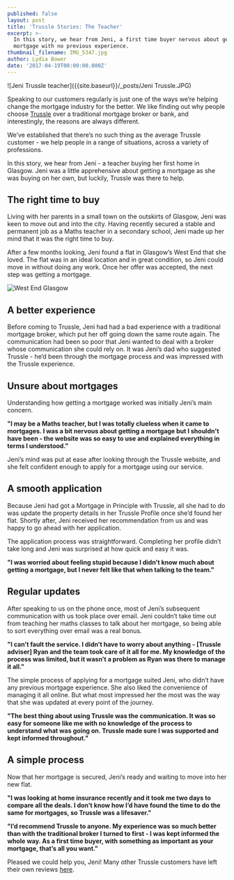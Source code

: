 ```yaml
---
published: false
layout: post
title: 'Trussle Stories: The Teacher'
excerpt: >-
  In this story, we hear from Jeni, a first time buyer nervous about getting a
  mortgage with no previous experience.
thumbnail_filename: IMG_5347.jpg
author: Lydia Bower
date: '2017-04-19T00:00:00.000Z'
---
```

![Jeni Trussle teacher]({{site.baseurl}}/_posts/Jeni Trussle.JPG)


Speaking to our customers regularly is just one of the ways we’re helping change the mortgage industry for the better. We like finding out why people choose [Trussle](https://trussle.com/) over a traditional mortgage broker or bank, and interestingly, the reasons are always different.  

We’ve established that there’s no such thing as the average Trussle customer - we help people in a range of situations, across a variety of professions. 

In this story, we hear from Jeni - a teacher buying her first home in Glasgow. Jeni was a little apprehensive about getting a mortgage as she was buying on her own, but luckily, Trussle was there to help. 


## The right time to buy

Living with her parents in a small town on the outskirts of Glasgow, Jeni was keen to move out and into the city. Having recently secured a stable and permanent job as a Maths teacher in a secondary school, Jeni made up her mind that it was the right time to buy.

After a few months looking, Jeni found a flat in Glasgow’s West End that she loved. The flat was in an ideal location and in great condition, so Jeni could move in without doing any work. Once her offer was accepted, the next step was getting a mortgage. 

![West End Glasgow]({{site.baseurl}}/images/post_images/View_of_Glasgow_from_Queens_Park.jpg)

## A better experience

Before coming to Trussle, Jeni had had a bad experience with a traditional mortgage broker, which put her off going down the same route again. The communication had been so poor that Jeni wanted to deal with a broker whose communication she could rely on. It was Jeni’s dad who suggested Trussle - he’d been through the mortgage process and was impressed with the Trussle experience.  


## Unsure about mortgages

Understanding how getting a mortgage worked was initially Jeni’s main concern. 

__"I may be a Maths teacher, but I was totally clueless when it came to mortgages. I was a bit nervous about getting a mortgage but I shouldn't have been - the website was so easy to use and explained everything in terms I understood."__

Jeni’s mind was put at ease after looking through the Trussle website, and she felt confident enough to apply for a mortgage using our service. 

## A smooth application

Because Jeni had got a Mortgage in Principle with Trussle, all she had to do was update the property details in her Trussle Profile once she’d found her flat. Shortly after, Jeni received her recommendation from us and was happy to go ahead with her application.  

The application process was straightforward. Completing her profile didn’t take long and Jeni was surprised at how quick and easy it was. 

__"I was worried about feeling stupid because I didn’t know much about getting a mortgage, but I never felt like that when talking to the team."__

## Regular updates

After speaking to us on the phone once, most of Jeni’s subsequent communication with us took place over email. Jeni couldn’t take time out from teaching her maths classes to talk about her mortgage, so being able to sort everything over email was a real bonus.   

__"I can’t fault the service. I didn’t have to worry about anything - [Trussle adviser] Ryan and the team took care of it all for me. My knowledge of the process was limited, but it wasn’t a problem as Ryan was there to manage it all."__

The simple process of applying for a mortgage suited Jeni, who didn’t have any previous mortgage experience. She also liked the convenience of managing it all online. But what most impressed her the most was the way that she was updated at every point of the journey.

__"The best thing about using Trussle was the communication. It was so easy for someone like me with no knowledge of the process to understand what was going on. Trussle made sure I was supported and kept informed throughout."__

## A simple process

Now that her mortgage is secured, Jeni’s ready and waiting to move into her new flat. 

__"I was looking at home insurance recently and it took me two days to compare all the deals. I don’t know how I’d have found the time to do the same for mortgages, so Trussle was a lifesaver."__ 

__"I’d recommend Trussle to anyone. My experience was so much better than with the traditional broker I turned to first - I was kept informed the whole way. As a first time buyer, with something as important as your mortgage, that’s all you want."__ 

Pleased we could help you, Jeni! Many other Trussle customers have left their own reviews [here](https://uk.trustpilot.com/review/trussle.com "Trustpilot"). 

